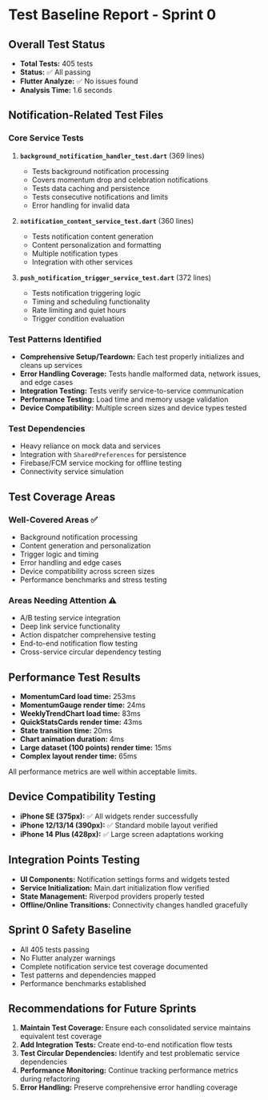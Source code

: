 # Test Baseline Report - Sprint 0

## Overall Test Status
- **Total Tests:** 405 tests
- **Status:** ✅ All passing
- **Flutter Analyze:** ✅ No issues found
- **Analysis Time:** 1.6 seconds

## Notification-Related Test Files

### Core Service Tests
1. **`background_notification_handler_test.dart`** (369 lines)
   - Tests background notification processing
   - Covers momentum drop and celebration notifications
   - Tests data caching and persistence
   - Tests consecutive notifications and limits
   - Error handling for invalid data

2. **`notification_content_service_test.dart`** (360 lines)
   - Tests notification content generation
   - Content personalization and formatting
   - Multiple notification types
   - Integration with other services

3. **`push_notification_trigger_service_test.dart`** (372 lines)
   - Tests notification triggering logic
   - Timing and scheduling functionality
   - Rate limiting and quiet hours
   - Trigger condition evaluation

### Test Patterns Identified
- **Comprehensive Setup/Teardown:** Each test properly initializes and cleans up services
- **Error Handling Coverage:** Tests handle malformed data, network issues, and edge cases
- **Integration Testing:** Tests verify service-to-service communication
- **Performance Testing:** Load time and memory usage validation
- **Device Compatibility:** Multiple screen sizes and device types tested

### Test Dependencies
- Heavy reliance on mock data and services
- Integration with `SharedPreferences` for persistence
- Firebase/FCM service mocking for offline testing
- Connectivity service simulation

## Test Coverage Areas

### Well-Covered Areas ✅
- Background notification processing
- Content generation and personalization
- Trigger logic and timing
- Error handling and edge cases
- Device compatibility across screen sizes
- Performance benchmarks and stress testing

### Areas Needing Attention ⚠️
- A/B testing service integration
- Deep link service functionality
- Action dispatcher comprehensive testing
- End-to-end notification flow testing
- Cross-service circular dependency testing

## Performance Test Results
- **MomentumCard load time:** 253ms
- **MomentumGauge render time:** 24ms
- **WeeklyTrendChart load time:** 83ms
- **QuickStatsCards render time:** 43ms
- **State transition time:** 20ms
- **Chart animation duration:** 4ms
- **Large dataset (100 points) render time:** 15ms
- **Complex layout render time:** 65ms

All performance metrics are well within acceptable limits.

## Device Compatibility Testing
- **iPhone SE (375px):** ✅ All widgets render successfully
- **iPhone 12/13/14 (390px):** ✅ Standard mobile layout verified
- **iPhone 14 Plus (428px):** ✅ Large screen adaptations working

## Integration Points Testing
- **UI Components:** Notification settings forms and widgets tested
- **Service Initialization:** Main.dart initialization flow verified
- **State Management:** Riverpod providers properly tested
- **Offline/Online Transitions:** Connectivity changes handled gracefully

## Sprint 0 Safety Baseline
- All 405 tests passing
- No Flutter analyzer warnings
- Complete notification service test coverage documented
- Test patterns and dependencies mapped
- Performance benchmarks established

## Recommendations for Future Sprints
1. **Maintain Test Coverage:** Ensure each consolidated service maintains equivalent test coverage
2. **Add Integration Tests:** Create end-to-end notification flow tests
3. **Test Circular Dependencies:** Identify and test problematic service dependencies
4. **Performance Monitoring:** Continue tracking performance metrics during refactoring
5. **Error Handling:** Preserve comprehensive error handling coverage 